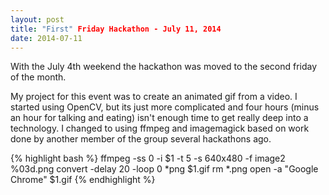 ```yaml
---
layout: post
title: "First" Friday Hackathon - July 11, 2014
date: 2014-07-11
---
```


With the July 4th weekend the hackathon was moved to the second friday of the month.

My project for this event was to create an animated gif from a video.  I started using
OpenCV, but its just more complicated and four hours (minus an hour for talking and eating)
isn't enough time to get really deep into a technology.  I changed to using ffmpeg and imagemagick based on work
done by another member of the group several hackathons ago.

{% highlight bash %}
ffmpeg -ss 0 -i $1 -t 5 -s 640x480 -f image2 %03d.png
convert -delay 20 -loop 0 *png $1.gif
rm *.png
open -a "Google Chrome" $1.gif
{% endhighlight %}

